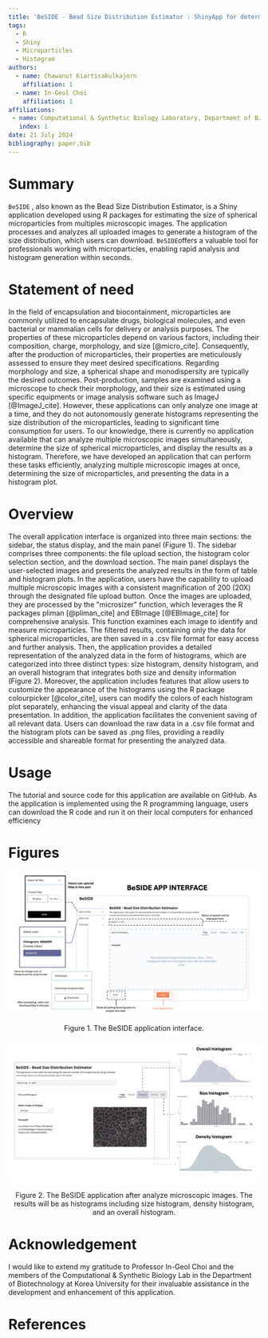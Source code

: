 ```yaml
---
title: 'BeSIDE - Bead Size Distribution Estimator : ShinyApp for determination size of microparticles from microscopic images'
tags:
  - R
  - Shiny
  - Microparticles
  - Histogram
authors:
  - name: Chawanut Kiartisakulkajorn
    affiliation: 1
  - name: In-Geol Choi
    affiliation: 1
affiliations:
 - name: Computational & Synthetic Biology Laboratory, Department of Biotechnology, College of Life Science and Biotechnology, Korea University
   index: 1
date: 21 July 2024
bibliography: paper.bib
---
```


# Summary
`BeSIDE` , also known as the Bead Size Distribution Estimator, is a Shiny application developed using R packages for estimating the size of spherical microparticles from multiples microscopic images. The application processes and analyzes all uploaded images to generate a histogram of the size distribution, which users can download. `BeSIDE`offers a valuable tool for professionals working with microparticles, enabling rapid analysis and histogram generation within seconds.

# Statement of need
In the field of encapsulation and biocontainment, microparticles are commonly utilized to encapsulate drugs, biological molecules, and even bacterial or mammalian cells for delivery or analysis purposes. The properties of these microparticles depend on various factors, including their composition, charge, morphology, and size [@micro_cite]. Consequently, after the production of microparticles, their properties are meticulously assessed to ensure they meet desired specifications. Regarding morphology and size, a spherical shape and monodispersity are typically the desired outcomes. Post-production, samples are examined using a microscope to check their morphology, and their size is estimated using specific equipments or image analysis software such as ImageJ [@ImageJ_cite]. However, these applications can only analyze one image at a time, and they do not autonomously generate histograms representing the size distribution of the microparticles, leading to significant time consumption for users. To our knowledge, there is currently no application available that can analyze multiple microscopic images simultaneously, determine the size of spherical microparticles, and display the results as a histogram. Therefore, we have developed an application that can perform these tasks efficiently, analyzing multiple microscopic images at once, determining the size of microparticles, and presenting the data in a histogram plot.

# Overview
The overall application interface is organized into three main sections: the sidebar, the status display, and the main panel (Figure 1). The sidebar comprises three components: the file upload section, the histogram color selection section, and the download section. The main panel displays the user-selected images and presents the analyzed results in the form of table and histogram plots. In the application, users have the capability to upload multiple microscopic images with a consistent magnification of 200 (20X) through the designated file upload button. Once the images are uploaded, they are processed by the "microsizer" function, which leverages the R packages pliman [@pliman_cite] and EBImage [@EBImage_cite] for comprehensive analysis. This function examines each image to identify and measure microparticles. The filtered results, containing only the data for spherical microparticles, are then saved in a .csv file format for easy access and further analysis. Then, the application provides a detailed representation of the analyzed data in the form of histograms, which are categorized into three distinct types: size histogram, density histogram, and an overall histogram that integrates both size and density information (Figure 2). Moreover, the application includes features that allow users to customize the appearance of the histograms using the R package colourpicker [@color_cite], users can modify the colors of each histogram plot separately, enhancing the visual appeal and clarity of the data presentation. In addition, the application facilitates the convenient saving of all relevant data. Users can download the raw data in a .csv file format and the histogram plots can be saved as .png files, providing a readily accessible and shareable format for presenting the analyzed data.

# Usage
The tutorial and source code for this application are available on GitHub. As the application is implemented using the R programming language, users can download the R code and run it on their local computers for enhanced efficiency

# Figures

![\label{fig:Fig1}](BeSIDE_Appinterface.png)
<div align="center"> Figure 1. The BeSIDE application interface. </div>

![\label{fig:Fig2}](BeSIDE_resultDP.png)
<div align="center"> Figure 2. The BeSIDE application after analyze microscopic images. The results will be as histograms including size histogram, density histogram, and an overall histogram. </div>

# Acknowledgement
I would like to extend my gratitude to Professor In-Geol Choi and the members of the Computational & Synthetic Biology Lab in the Department of Biotechnology at Korea University for their invaluable assistance in the development and enhancement of this application.

# References

